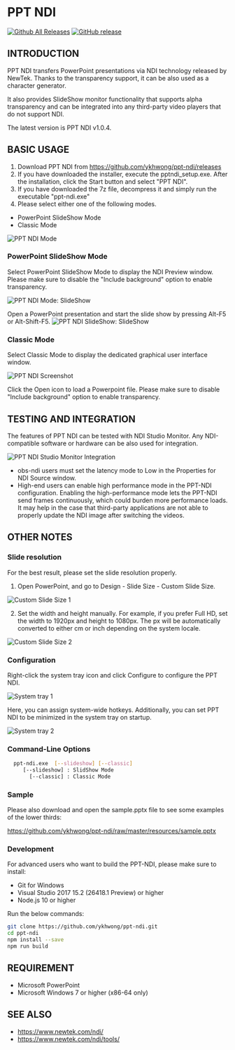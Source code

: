 # PPT NDI
[![Github All Releases](https://img.shields.io/github/downloads/ykhwong/ppt-ndi/total.svg?style=flat-square)]()
[![GitHub release](https://img.shields.io/github/release/ykhwong/ppt-ndi.svg?style=flat-square)](https://GitHub.com/ykhwong/ppt-ndi/releases/)

## INTRODUCTION
PPT NDI transfers PowerPoint presentations via NDI technology released by NewTek. Thanks to the transparency support, it can be also used as a character generator.

It also provides SlideShow monitor functionality that supports alpha transparency and can be integrated into any third-party video players that do not support NDI.

The latest version is PPT NDI v1.0.4.

## BASIC USAGE
1. Download PPT NDI from https://github.com/ykhwong/ppt-ndi/releases
2. If you have downloaded the installer, execute the pptndi_setup.exe. After the installation, click the Start button and select "PPT NDI".
3. If you have downloaded the 7z file, decompress it and simply run the executable "ppt-ndi.exe"
4. Please select either one of the following modes.

* PowerPoint SlideShow Mode
* Classic Mode

![PPT NDI Mode](https://raw.githubusercontent.com/ykhwong/ppt-ndi/master/resources/ppt_ndi_mode.png)

### PowerPoint SlideShow Mode
Select PowerPoint SlideShow Mode to display the NDI Preview window. Please make sure to disable the "Include background" option to enable transparency.

![PPT NDI Mode: SlideShow](https://raw.githubusercontent.com/ykhwong/ppt-ndi/master/resources/ppt_ndi_slideshow_integration.png)

Open a PowerPoint presentation and start the slide show by pressing Alt-F5 or Alt-Shift-F5.
![PPT NDI SlideShow: SlideShow](https://raw.githubusercontent.com/ykhwong/ppt-ndi/master/resources/ppt_ndi_slideshow_integration2.png)

### Classic Mode
Select Classic Mode to display the dedicated graphical user interface window.

![PPT NDI Screenshot](https://raw.githubusercontent.com/ykhwong/ppt-ndi/master/resources/ppt_ndi_sshot.png)

Click the Open icon to load a Powerpoint file. Please make sure to disable "Include background" option to enable transparency.

## TESTING AND INTEGRATION

The features of PPT NDI can be tested with NDI Studio Monitor. Any NDI-compatible software or hardware can be also used for integration.

![PPT NDI Studio Monitor Integration](https://raw.githubusercontent.com/ykhwong/ppt-ndi/master/resources/ppt_ndi_vmix_example.png)

* obs-ndi users must set the latency mode to Low in the Properties for NDI Source window.
* High-end users can enable high performance mode in the PPT-NDI configuration. Enabling the high-performance mode lets the PPT-NDI send frames continuously, which could burden more performance loads. It may help in the case that third-party applications are not able to properly update the NDI image after switching the videos.

## OTHER NOTES

### Slide resolution
For the best result, please set the slide resolution properly.

1. Open PowerPoint, and go to Design - Slide Size - Custom Slide Size.

![Custom Slide Size 1](https://raw.githubusercontent.com/ykhwong/ppt-ndi/master/resources/ppt_slide_set_size1.png)

2. Set the width and height manually. For example, if you prefer Full HD, set the width to 1920px and height to 1080px. The px will be automatically converted to either cm or inch depending on the system locale.

![Custom Slide Size 2](https://raw.githubusercontent.com/ykhwong/ppt-ndi/master/resources/ppt_slide_set_size2.png)

### Configuration

Right-click the system tray icon and click Configure to configure the PPT NDI.

![System tray 1](https://raw.githubusercontent.com/ykhwong/ppt-ndi/master/resources/ppt_ndi_systray1.png)

Here, you can assign system-wide hotkeys. Additionally, you can set PPT  NDI to be minimized in the system tray on startup.

![System tray 2](https://raw.githubusercontent.com/ykhwong/ppt-ndi/master/resources/ppt_ndi_systray2.png)


### Command-Line Options

```sh
  ppt-ndi.exe  [--slideshow] [--classic]
     [--slideshow] : SlidShow Mode
       [--classic] : Classic Mode
```

### Sample

Please also download and open the sample.pptx file to see some examples of the lower thirds:

https://github.com/ykhwong/ppt-ndi/raw/master/resources/sample.pptx

### Development

For advanced users who want to build the PPT-NDI, please make sure to install:
* Git for Windows
* Visual Studio 2017 15.2 (26418.1 Preview) or higher
* Node.js 10 or higher

Run the below commands:

```sh
git clone https://github.com/ykhwong/ppt-ndi.git
cd ppt-ndi
npm install --save
npm run build
```

## REQUIREMENT
* Microsoft PowerPoint
* Microsoft Windows 7 or higher (x86-64 only)

## SEE ALSO
* https://www.newtek.com/ndi/
* https://www.newtek.com/ndi/tools/
